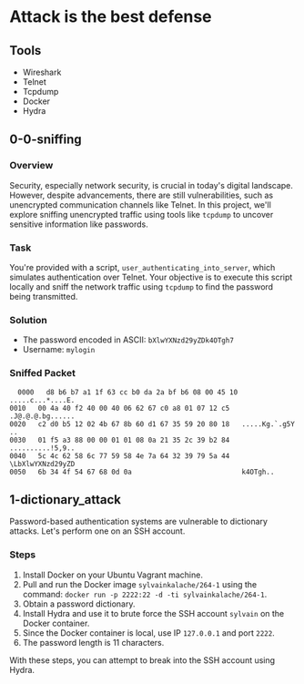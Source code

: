 # Attack is the best defense

## Tools

* Wireshark
* Telnet
* Tcpdump
* Docker
* Hydra

## 0-0-sniffing

### Overview

Security, especially network security, is crucial in today's digital landscape. However, despite advancements, there are still vulnerabilities, such as unencrypted communication channels like Telnet. In this project, we'll explore sniffing unencrypted traffic using tools like `tcpdump` to uncover sensitive information like passwords.

### Task

You're provided with a script, `user_authenticating_into_server`, which simulates authentication over Telnet. Your objective is to execute this script locally and sniff the network traffic using `tcpdump` to find the password being transmitted.

### Solution

* The password encoded in ASCII: `bXlwYXNzd29yZDk4OTgh7`
* Username: `mylogin`

### Sniffed Packet

```packet
  0000   d8 b6 b7 a1 1f 63 cc b0 da 2a bf b6 08 00 45 10   .....c...*....E.
0010   00 4a 40 f2 40 00 40 06 62 67 c0 a8 01 07 12 c5   .J@.@.@.bg......
0020   c2 d0 b5 12 02 4b 67 8b 60 d1 67 35 59 20 80 18   .....Kg.`.g5Y ..
0030   01 f5 a3 88 00 00 01 01 08 0a 21 35 2c 39 b2 84   ..........!5,9..
0040   5c 4c 62 58 6c 77 59 58 4e 7a 64 32 39 79 5a 44   \LbXlwYXNzd29yZD
0050   6b 34 4f 54 67 68 0d 0a                           k4OTgh..
```

## 1-dictionary_attack

Password-based authentication systems are vulnerable to dictionary attacks. Let's perform one on an SSH account.

### Steps

1. Install Docker on your Ubuntu Vagrant machine.
2. Pull and run the Docker image `sylvainkalache/264-1` using the command: `docker run -p 2222:22 -d -ti sylvainkalache/264-1`.
3. Obtain a password dictionary.
4. Install Hydra and use it to brute force the SSH account `sylvain` on the Docker container.
5. Since the Docker container is local, use IP `127.0.0.1` and port `2222`.
6. The password length is 11 characters.

With these steps, you can attempt to break into the SSH account using Hydra.
